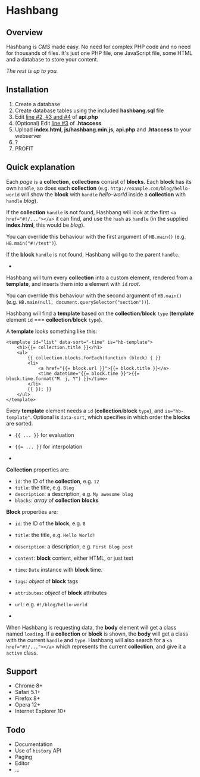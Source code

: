 Hashbang
========

Overview
--------

Hashbang is *CMS* made easy. No need for complex PHP code and no need
for thousands of files. It's just one PHP file, one JavaScript file,
some HTML and a database to store your content.

*The rest is up to you.*

Installation
------------

1. Create a database
2. Create database tables using the included **hashbang.sql** file
2. Edit [line #2, #3 and #4](https://github.com/k3min/hashbang/blob/master/api.php#L2) of **api.php**
3. (Optional) Edit [line #3](https://github.com/k3min/hashbang/blob/master/.htaccess#L3) of **.htaccess**
4. Upload **index.html**, **js/hashbang.min.js**, **api.php** and **.htaccess** to your webserver
5. ?
6. PROFIT

Quick explanation
-----------------

Each *page* is a **collection**, **collections** consist of **blocks**.
Each **block** has its own `handle`, so does each **collection**
(e.g. `http://example.com/blog/hello-world`
will show the **block** with `handle` *hello-world*
inside a **collection** with `handle` *blog*).

If the **collection** `handle` is not found,
Hashbang will look at the first `<a href="#!/..."></a>`
it can find, and use the `hash` as `handle` (in the supplied **index.html**,
this would be *blog*).

You can override this behaviour with the first argument of `HB.main()` (e.g. `HB.main("#!/test")`).

If the **block** `handle` is not found, Hashbang will go to the parent `handle`.

-

Hashbang will turn every **collection** into a custom element, rendered from a **template**, and inserts them into a element with `id` *root*.

You can override this behaviour with the second argument of `HB.main()` (e.g. `HB.main(null, document.querySelector("section"))`).

Hashbang will find a **template** based on the **collection**/**block** `type` (**template** element `id` === **collection**/**block** `type`).

A **template** looks something like this:

	<template id="list" data-sort="-time" is="hb-template">
		<h1>{{= collection.title }}</h1>
		<ul>
			{{ collection.blocks.forEach(function (block) { }}
			<li>
				<a href="{{= block.url }}">{{= block.title }}</a>
				<time datetime="{{= block.time }}">{{= block.time.format("M. j, Y") }}</time>
			</li>
			{{ }); }}
		</ul>
	</template>

Every **template** element needs a `id` (**collection**/**block** `type`), and `is="hb-template"`. Optional is `data-sort`, which specifies in which order the **blocks** are sorted.

- `{{ ... }}` for evaluation
- `{{= ... }}` for interpolation

-

**Collection** properties are:
- `id`: the ID of the **collection**, e.g. `12`
- `title`: the title, e.g. `Blog`
- `description`: a description, e.g. `My awesome blog`
- `blocks`: *array* of **collection** **blocks**

**Block** properties are:
- `id`: the ID of the **block**, e.g. `8`
- `title`: the title, e.g. `Hello World!`
- `description`: a description, e.g. `First blog post`
- `content`: **block** content, either HTML, or just text
- `time`: `Date` instance with **block** time.
- `tags`: *object* of **block** tags
- `attributes`: *object* of **block** attributes
- `url`: e.g. `#!/blog/hello-world`

-

When Hashbang is requesting data, the **body** element will get a class named `loading`. If a **collection** or **block** is shown, the **body** will get a class with the current `handle` and `type`. Hashbang will also search for a `<a href="#!/..."></a>` which represents the current **collection**, and give it a `active` class.

Support
-------

- Chrome 8+
- Safari 5.1+
- Firefox 8+
- Opera 12+
- Internet Explorer 10+

Todo
----
- Documentation
- Use of `history` API
- Paging
- Editor
- ...